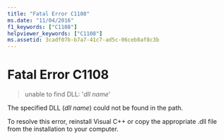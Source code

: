```yaml
---
title: "Fatal Error C1108"
ms.date: "11/04/2016"
f1_keywords: ["C1108"]
helpviewer_keywords: ["C1108"]
ms.assetid: 3cadf07b-b7a7-41c7-ad5c-06ceb8af8c3b
---
```

# Fatal Error C1108

> unable to find DLL: '*dll name*'

The specified DLL (*dll name*) could not be found in the path.

To resolve this error, reinstall Visual C++ or copy the appropriate .dll file from the installation to your computer.
